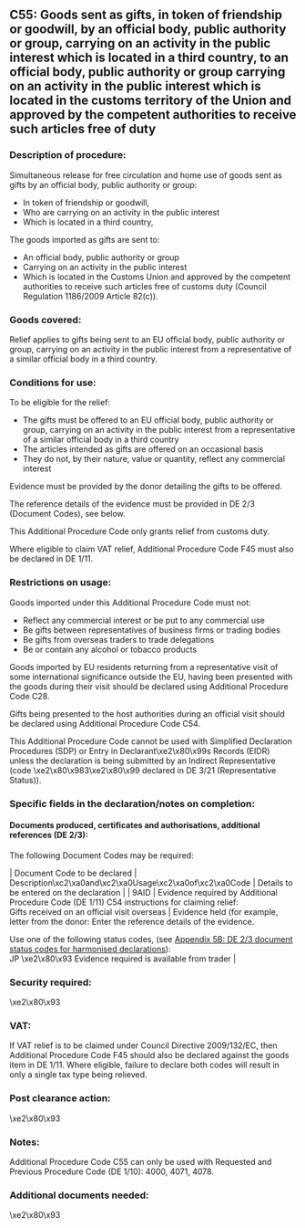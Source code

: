 C55: Goods sent as gifts, in token of friendship or goodwill, by an official body, public authority or group, carrying on an activity in the public interest which is located in a third country, to an official body, public authority or group carrying on an activity in the public interest which is located in the customs territory of the Union and approved by the competent authorities to receive such articles free of duty
--------------------------------------------------------------------------------------------------------------------------------------------------------------------------------------------------------------------------------------------------------------------------------------------------------------------------------------------------------------------------------------------------------------------------------------

### Description of procedure:

Simultaneous release for free circulation and home use of goods sent as gifts by an official body, public authority or group:

 * In token of friendship or goodwill,
 * Who are carrying on an activity in the public interest
 * Which is located in a third country,

The goods imported as gifts are sent to:

 * An official body, public authority or group
 * Carrying on an activity in the public interest
 * Which is located in the Customs Union and approved by the competent authorities to receive such articles free of customs duty (Council Regulation 1186/2009 Article 82(c)).

### Goods covered:

Relief applies to gifts being sent to an EU official body, public authority or group, carrying on an activity in the public interest from a representative of a similar official body in a third country.

### Conditions for use:

To be eligible for the relief:

 * The gifts must be offered to an EU official body, public authority or group, carrying on an activity in the public interest from a representative of a similar official body in a third country
 * The articles intended as gifts are offered on an occasional basis
 * They do not, by their nature, value or quantity, reflect any commercial interest

Evidence must be provided by the donor detailing the gifts to be offered.

The reference details of the evidence must be provided in DE 2/3 (Document Codes), see below.

This Additional Procedure Code only grants relief from customs duty.

Where eligible to claim VAT relief, Additional Procedure Code F45 must also be declared in DE 1/11.

### Restrictions on usage:

Goods imported under this Additional Procedure Code must not:

 * Reflect any commercial interest or be put to any commercial use
 * Be gifts between representatives of business firms or trading bodies
 * Be gifts from overseas traders to trade delegations
 * Be or contain any alcohol or tobacco products

Goods imported by EU residents returning from a representative visit of some international significance outside the EU, having been presented with the goods during their visit should be declared using Additional Procedure Code C28.

Gifts being presented to the host authorities during an official visit should be declared using Additional Procedure Code C54.

This Additional Procedure Code cannot be used with Simplified Declaration Procedures (SDP) or Entry in Declarant\xe2\x80\x99s Records (EIDR) unless the declaration is being submitted by an Indirect Representative (code \xe2\x80\x983\xe2\x80\x99 declared in DE 3/21 (Representative Status)).

### Specific fields in the declaration/notes on completion:

#### Documents produced, certificates and authorisations, additional references (DE 2/3):

The following Document Codes may be required:



  |  Document Code to be declared |  Description\xc2\xa0and\xc2\xa0Usage\xc2\xa0of\xc2\xa0Code |  Details to be entered on the declaration | 
   |  9AID |  Evidence required by Additional Procedure Code (DE 1/11) C54 instructions for claiming relief:  
Gifts received on an official visit overseas |  Evidence held (for example, letter from the donor: Enter the reference details of the evidence.  
  
Use one of the following status codes, (see [Appendix 5B: DE 2/3 document status codes for harmonised declarations](https://www.gov.uk/guidance/data-element-23-document-status-codes-of-the-customs-declaration-service-cds)):  
JP \xe2\x80\x93 Evidence required is available from trader | 
 
### Security required:

\xe2\x80\x93

### VAT:

If VAT relief is to be claimed under Council Directive 2009/132/EC, then Additional Procedure Code F45 should also be declared against the goods item in DE 1/11. Where eligible, failure to declare both codes will result in only a single tax type being relieved.

### Post clearance action:

\xe2\x80\x93

### Notes:

Additional Procedure Code C55 can only be used with Requested and Previous Procedure Code (DE 1/10): 4000, 4071, 4078.

### Additional documents needed:

\xe2\x80\x93

